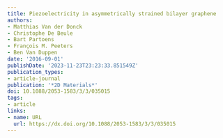 ```yaml
---
title: Piezoelectricity in asymmetrically strained bilayer graphene
authors:
- Matthias Van der Donck
- Christophe De Beule
- Bart Partoens
- François M. Peeters
- Ben Van Duppen
date: '2016-09-01'
publishDate: '2023-11-23T23:23:33.851549Z'
publication_types:
- article-journal
publication: '*2D Materials*'
doi: 10.1088/2053-1583/3/3/035015
tags:
- article
links:
- name: URL
  url: https://dx.doi.org/10.1088/2053-1583/3/3/035015
---
```


